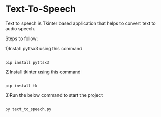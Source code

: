 # Text-To-Speech
Text to speech is Tkinter based application that helps to convert text to audio speech.

Steps to follow:

1)Install pyttsx3 using this command

```

pip install pyttsx3

```

2)Install tkinter using this command

```

pip install tk

```

3)Run the below command to start the project

```

py text_to_speech.py

```

